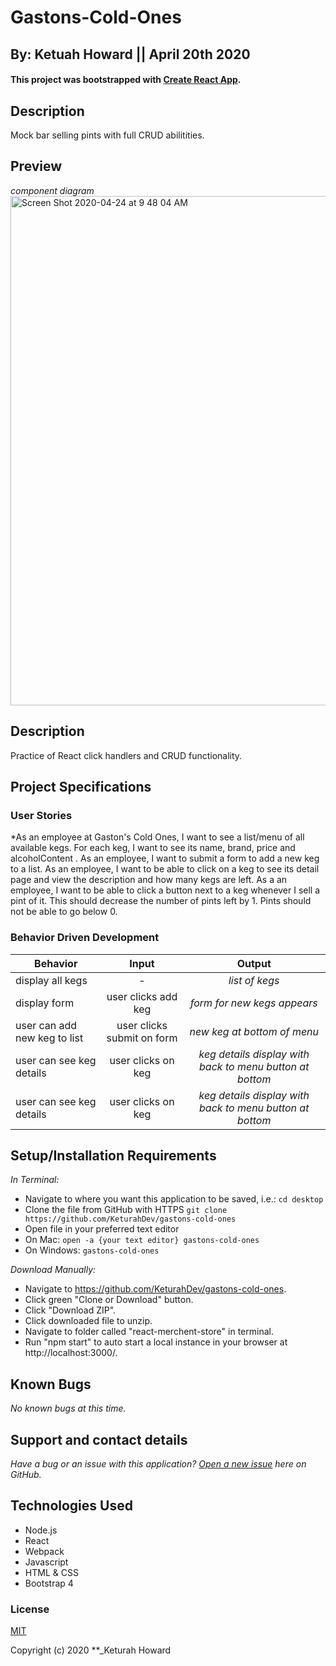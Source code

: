 # Gastons-Cold-Ones
## By: Ketuah Howard || April 20th 2020
#### This project was bootstrapped with [Create React App](https://github.com/facebook/create-react-app).

## Description 

Mock bar selling pints with full CRUD abilitities.

## Preview
*component diagram*
<img width="815" alt="Screen Shot 2020-04-24 at 9 48 04 AM" src="https://user-images.githubusercontent.com/32975967/80236977-cae7a980-8610-11ea-8eff-2098cb79edc7.png">

<!-- **[Deployed Applicatoin](https://keturahdev.github.io/pet-lovers-only/)** -->

## Description

Practice of React click handlers and CRUD functionality.

## Project Specifications
### User Stories
*As an employee at Gaston's Cold Ones, I want to see a list/menu of all available kegs. For each keg, I want to see its name, brand, price and alcoholContent .
As an employee, I want to submit a form to add a new keg to a list.
As an employee, I want to be able to click on a keg to see its detail page and view the description and how many kegs are left.
As a an employee, I want to be able to click a button next to a keg whenever I sell a pint of it. This should decrease the number of pints left by 1. Pints should not be able to go below 0.
### Behavior Driven Development
|Behavior|Input|Output|
|---|:---:|:---:|
|display all kegs|-|*list of kegs*|
|display form|user clicks add keg|*form for new kegs appears*|
|user can add new keg to list|user clicks submit on form|*new keg at bottom of menu*|
|user can see keg details|user clicks on keg|*keg details display with back to menu button at bottom*|
|user can see keg details|user clicks on keg|*keg details display with back to menu button at bottom*|


## Setup/Installation Requirements

_In Terminal:_

* Navigate to where you want this application to be saved, i.e.:
```cd desktop```
* Clone the file from GitHub with HTTPS
```git clone https://github.com/KeturahDev/gastons-cold-ones```
* Open file in your preferred text editor
* On Mac: ```open -a {your text editor} gastons-cold-ones```
* On Windows: ```gastons-cold-ones```

_Download Manually:_

* Navigate to https://github.com/KeturahDev/gastons-cold-ones.
* Click green "Clone or Download" button.
* Click "Download ZIP".
* Click downloaded file to unzip.
* Navigate to folder called "react-merchent-store" in terminal.
* Run "npm start" to auto start a local instance in your browser at http://localhost:3000/.


## Known Bugs

_No known bugs at this time._

## Support and contact details

_Have a bug or an issue with this application? [Open a new issue](https://github.com/KeturahDev/gastons-cold-ones/issues) here on GitHub._

## Technologies Used

* Node.js
* React
* Webpack
* Javascript
* HTML & CSS
* Bootstrap 4

### License

[MIT](https://choosealicense.com/licenses/mit/)

Copyright (c) 2020 **_Keturah Howard